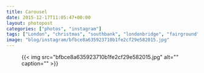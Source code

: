 ```yaml
---
title: Carousel
date: 2015-12-17T11:05:47+00:00
layout: photopost
categories: ["photos", "instagram"]
tags: ["London", "christmas", "southbank", "londonbridge", "fairground", "ride", "tatemodern"]
image: "blog/instagram/bfbce8a635923710b1fe2cf29e582015.jpg"
---
```


<figure class="photo photo--square">
  {{< img src="bfbce8a635923710b1fe2cf29e582015.jpg" alt="" caption="" >}}

</figure>


